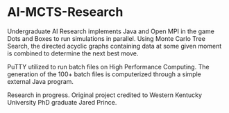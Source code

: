 # AI-MCTS-Research
Undergraduate AI Research implements Java and Open MPI in the game Dots and Boxes to run simulations in parallel. Using Monte Carlo Tree Search, the directed acyclic graphs containing data at some given moment is combined to determine the next best move.

PuTTY utilized to run batch files on High Performance Computing. The generation of the 100+ batch files is computerized through a simple external Java program.

Research in progress. Original project credited to Western Kentucky University PhD graduate Jared Prince.
